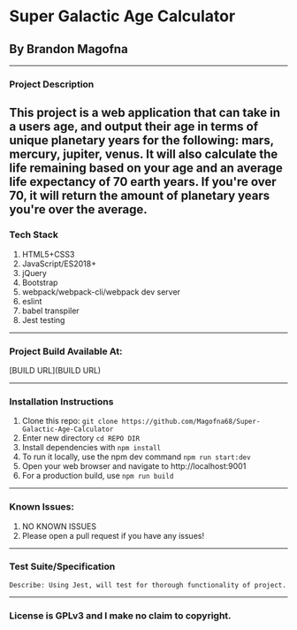 # Super Galactic Age Calculator
## By Brandon Magofna

---

### Project Description

This project is a web application that can take in a users age, and output their age in terms of unique planetary years for the following: mars, mercury, jupiter, venus.
It will also calculate the life remaining based on your age and an average life expectancy of 70 earth years. If you're over 70, it will return the amount of planetary years you're over the average.
---
### Tech Stack
1. HTML5+CSS3
2. JavaScript/ES2018+
3. jQuery
4. Bootstrap
5. webpack/webpack-cli/webpack dev server
6. eslint
7. babel transpiler
8. Jest testing
---

### Project Build Available At:

[BUILD URL](BUILD URL)

---
### Installation Instructions
1. Clone this repo: `git clone https://github.com/Magofna68/Super-Galactic-Age-Calculator`
2. Enter new directory `cd REPO DIR`
3. Install dependencies with `npm install`
4. To run it locally, use the npm dev command `npm run start:dev`
5. Open your web browser and navigate to http://localhost:9001
6. For a production build, use `npm run build`
---
### Known Issues:
1. NO KNOWN ISSUES
2. Please open a pull request if you have any issues!
---
### Test Suite/Specification

```
Describe: Using Jest, will test for thorough functionality of project.

```
---
### License is GPLv3 and I make no claim to copyright. 